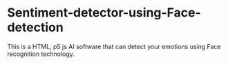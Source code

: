 # Sentiment-detector-using-Face-detection

This is a HTML, p5 js AI software that can detect your emotions
using Face recognition technology.

